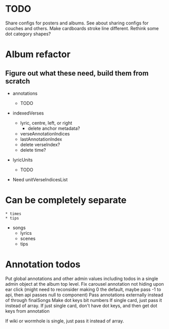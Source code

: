# TODO
Share configs for posters and albums.
See about sharing configs for couches and others.
Make cardboards stroke line different.
Rethink some dot category shapes?

# Album refactor

## Figure out what these need, build them from scratch
* annotations
    * TODO

* indexedVerses
    * lyric, centre, left, or right
        * delete anchor metadata?
    * verseAnnotationIndices
    * lastAnnotationIndex
    * delete verseIndex?
    * delete time?

* lyricUnits
    * TODO

* Need unitVerseIndicesList

# Can be completely separate
    * times
    * tips

* songs
    * lyrics
    * scenes
    * tips

# Annotation todos
Put global annotations and other admin values including todos in a single admin object at the album top level.
Fix carousel annotation not hiding upon ear click (might need to reconsider making 0 the default, maybe pass -1 to api, then api passes null to component)
Pass annotations externally instead of through finalSongs
Make dot keys bit numbers
If single card, just pass it instead of array.
If just single card, don't have dot keys, and then get dot keys from annotation

If wiki or wormhole is single, just pass it instead of array.